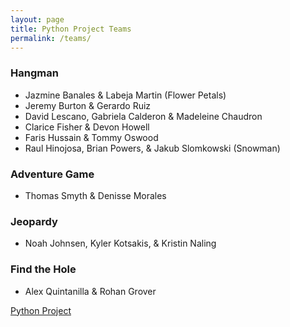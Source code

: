 ```yaml
---
layout: page
title: Python Project Teams
permalink: /teams/
---
```

### Hangman
- Jazmine Banales & Labeja Martin (Flower Petals)
- Jeremy Burton & Gerardo Ruiz
- David Lescano, Gabriela Calderon & Madeleine Chaudron
- Clarice Fisher & Devon Howell
- Faris Hussain & Tommy Oswood
- Raul Hinojosa, Brian Powers, & Jakub Slomkowski (Snowman)

### Adventure Game
- Thomas Smyth & Denisse Morales

### Jeopardy
- Noah Johnsen, Kyler Kotsakis, & Kristin Naling

### Find the Hole
- Alex Quintanilla & Rohan Grover


[Python Project](http://hwheeler01.github.io/comp150/HW/Project.html)
